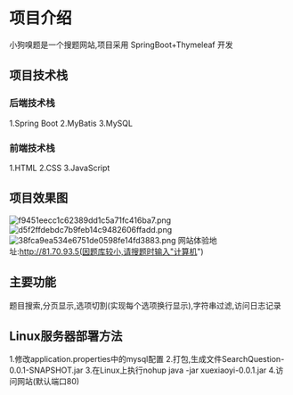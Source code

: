# 项目介绍

小狗嗅题是一个搜题网站,项目采用 SpringBoot+Thymeleaf 开发

## 项目技术栈

### 后端技术栈

1.Spring Boot
2.MyBatis
3.MySQL

### 前端技术栈

1.HTML
2.CSS
3.JavaScript

## 项目效果图

![f9451eecc1c62389dd1c5a71fc416ba7.png](C:\Users\Administrator\Desktop\javaCode\SearchQuestion\image\f9451eecc1c62389dd1c5a71fc416ba7.png)
![d5f2ffdebdc7b9feb14c9482606ffadd.png](C:\Users\Administrator\Desktop\javaCode\SearchQuestion\image\d5f2ffdebdc7b9feb14c9482606ffadd.png)
![38fca9ea534e6751de0598fe14fd3883.png](C:\Users\Administrator\Desktop\javaCode\SearchQuestion\image\38fca9ea534e6751de0598fe14fd3883.png)
网站体验地址:http://81.70.93.5(因题库较小,请搜题时输入"计算机")

## 主要功能

题目搜索,分页显示,选项切割(实现每个选项换行显示),字符串过滤,访问日志记录

## Linux服务器部署方法

1.修改application.properties中的mysql配置
2.打包,生成文件SearchQuestion-0.0.1-SNAPSHOT.jar
3.在Linux上执行nohup java -jar xuexiaoyi-0.0.1.jar
4.访问网站(默认端口80)
